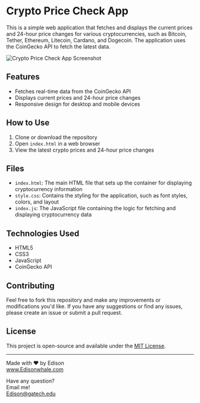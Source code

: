# Crypto Price Check App

This is a simple web application that fetches and displays the current prices and 24-hour price changes for various cryptocurrencies, such as Bitcoin, Tether, Ethereum, Litecoin, Cardano, and Dogecoin. The application uses the CoinGecko API to fetch the latest data.

![Crypto Price Check App Screenshot](https://user-images.githubusercontent.com/103423072/236659954-3cc045a7-7a69-4c7a-b3d8-96b75148acee.png)

## Features

- Fetches real-time data from the CoinGecko API
- Displays current prices and 24-hour price changes
- Responsive design for desktop and mobile devices

## How to Use

1. Clone or download the repository
2. Open `index.html` in a web browser
3. View the latest crypto prices and 24-hour price changes

## Files

- `index.html`: The main HTML file that sets up the container for displaying cryptocurrency information
- `style.css`: Contains the styling for the application, such as font styles, colors, and layout
- `index.js`: The JavaScript file containing the logic for fetching and displaying cryptocurrency data

## Technologies Used

- HTML5
- CSS3
- JavaScript
- CoinGecko API

## Contributing

Feel free to fork this repository and make any improvements or modifications you'd like. If you have any suggestions or find any issues, please create an issue or submit a pull request.

## License

This project is open-source and available under the [MIT License](https://opensource.org/licenses/MIT).

---

Made with ❤️ by Edison<br>
www.Edisonwhale.com

Have any question?  
Email me!  
Edison@gatech.edu
